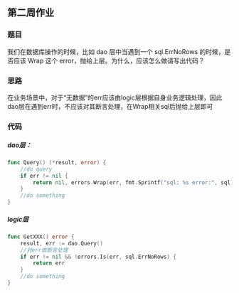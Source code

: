 ## 第二周作业

### 题目
我们在数据库操作的时候，比如 dao 层中当遇到一个 sql.ErrNoRows 的时候，是否应该 Wrap 这个 error，抛给上层。为什么，应该怎么做请写出代码？

### 思路
在业务场景中，对于“无数据”的err应该由logic层根据自身业务逻辑处理，因此dao层在遇到err时，不应该对其断言处理，在Wrap相关sql后抛给上层即可

### 代码
##### dao层：
```go
func Query() (*result, error) {
    //do query
    if err != nil {
        return nil, errors.Wrap(err, fmt.Sprintf("sql: %s error:", sql))
    }
    //do something
}
```
##### logic层
```go
func GetXXX() error {
    result, err := dao.Query()
    //对err做断言处理
    if err != nil && !errors.Is(err, sql.ErrNoRows) {
        return err
    }
    //do something
}
```